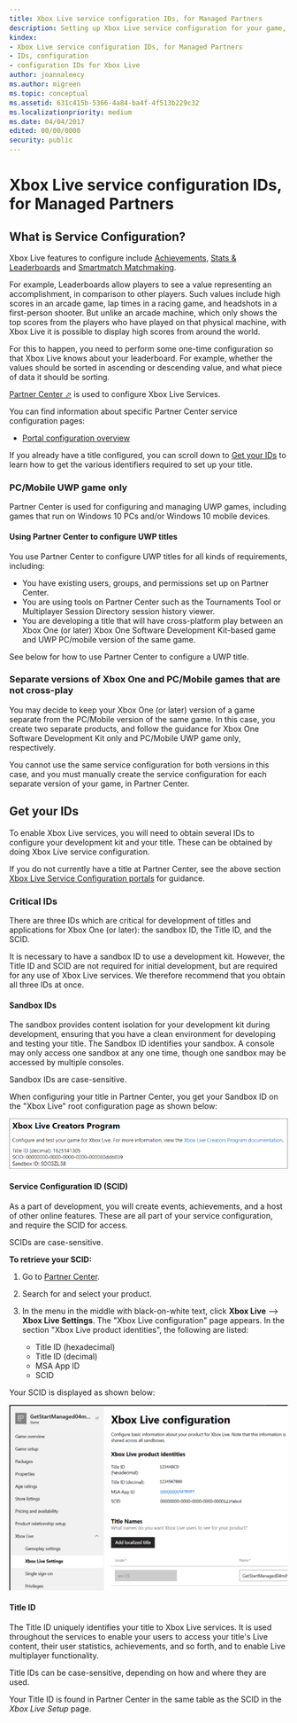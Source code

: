 ```yaml
---
title: Xbox Live service configuration IDs, for Managed Partners
description: Setting up Xbox Live service configuration for your game, for Managed Partners.
kindex:
- Xbox Live service configuration IDs, for Managed Partners
- IDs, configuration
- configuration IDs for Xbox Live
author: joannaleecy
ms.author: migreen
ms.topic: conceptual
ms.assetid: 631c415b-5366-4a84-ba4f-4f513b229c32
ms.localizationpriority: medium
ms.date: 04/04/2017
edited: 00/00/0000
security: public
---
```


# Xbox Live service configuration IDs, for Managed Partners




## What is Service Configuration?

Xbox Live features to configure include [Achievements](../../features/player-data/achievements/live-achievements-nav.md), [Stats & Leaderboards](../../features/player-data/stats-leaderboards/live-stats-leaderboards-nav.md) and [Smartmatch Matchmaking](../../features/multiplayer/matchmaking/live-matchmaking-nav.md).

For example, Leaderboards allow players to see a value representing an accomplishment, in comparison to other players.
Such values include high scores in an arcade game, lap times in a racing game, and headshots in a first-person shooter.
But unlike an arcade machine, which only shows the top scores from the players who have played on that physical machine, with Xbox Live it is possible to display high scores from around the world.

For this to happen, you need to perform some one-time configuration so that Xbox Live knows about your leaderboard.
For example, whether the values should be sorted in ascending or descending value, and what piece of data it should be sorting.



<a href="https://partner.microsoft.com/dashboard" target="_blank">Partner Center &#11008;</a> is used to configure Xbox Live Services.

You can find information about specific Partner Center service configuration pages:
* [Portal configuration overview](live-portal-config-overview.md)

If you already have a title configured, you can scroll down to [Get your IDs](#get_ids) to learn how to get the various identifiers required to set up your title.


### PC/Mobile UWP game only

Partner Center is used for configuring and managing UWP games, including games that run on Windows 10 PCs and/or Windows 10 mobile devices.


#### Using Partner Center to configure UWP titles

You use Partner Center to configure UWP titles for all kinds of requirements, including:

* You have existing users, groups, and permissions set up on Partner Center.
* You are using tools on Partner Center such as the Tournaments Tool or Multiplayer Session Directory session history viewer.
* You are developing a title that will have cross-platform play between an Xbox One (or later) Xbox One Software Development Kit-based game and UWP PC/mobile version of the same game.

See below for how to use Partner Center to configure a UWP title.




### Separate versions of Xbox One and PC/Mobile games that are not cross-play

You may decide to keep your Xbox One (or later) version of a game separate from the PC/Mobile version of the same game.
In this case, you create two separate products, and follow the guidance for Xbox One Software Development Kit only and PC/Mobile UWP game only, respectively.

You cannot use the same service configuration for both versions in this case, and you must manually create the service configuration for each separate version of your game, in Partner Center.


<a name="get_ids"></a>

## Get your IDs

To enable Xbox Live services, you will need to obtain several IDs to configure your development kit and your title.
These can be obtained by doing Xbox Live service configuration.

If you do not currently have a title at Partner Center, see the above section [Xbox Live Service Configuration portals](#xbox_live_portals) for guidance.


### Critical IDs

There are three IDs which are critical for development of titles and applications for Xbox One (or later): the sandbox ID, the Title ID, and the SCID.

It is necessary to have a sandbox ID to use a development kit.
However, the Title ID and SCID are not required for initial development, but are required for any use of Xbox Live services.
We therefore recommend that you obtain all three IDs at once.


#### Sandbox IDs

The sandbox provides content isolation for your development kit during development, ensuring that you have a clean environment for developing and testing your title.
The Sandbox ID identifies your sandbox.
A console may only access one sandbox at any one time, though one sandbox may be accessed by multiple consoles.

Sandbox IDs are case-sensitive.

When configuring your title in Partner Center, you get your Sandbox ID on the "Xbox Live" root configuration page as shown below:

![Xbox Live title information on Partner Center. Includes Sandbox ID](../../../../../resources/gamecore/secure/images/en-us/live/config/devcenter_sandbox_id.png)


#### Service Configuration ID (SCID)

As a part of development, you will create events, achievements, and a host of other online features.
These are all part of your service configuration, and require the SCID for access.

SCIDs are case-sensitive.

**To retrieve your SCID:**

1. Go to [Partner Center](https://partner.microsoft.com/dashboard).

2. Search for and select your product.

3. In the menu in the middle with black-on-white text, click **Xbox Live** --> **Xbox Live Settings**. The "Xbox Live configuration" page appears. In the section "Xbox Live product identities", the following are listed:
    * Title ID (hexadecimal)
    * Title ID (decimal)
    * MSA App ID
    * SCID

Your SCID is displayed as shown below:




![SCID displayed in Xbox Live Configuration on Partner Center](../../../../../resources/gamecore/secure/images/en-us/live/test-release/portal-config/xbox-live-service-configuration-images/devcenter_scid.png)


#### Title ID

The Title ID uniquely identifies your title to Xbox Live services.
It is used throughout the services to enable your users to access your title's Live content, their user statistics, achievements, and so forth, and to enable Live multiplayer functionality.

Title IDs can be case-sensitive, depending on how and where they are used.

Your Title ID is found in Partner Center in the same table as the SCID in the *Xbox Live Setup* page.

<a name="xbox_live_portals"></a>